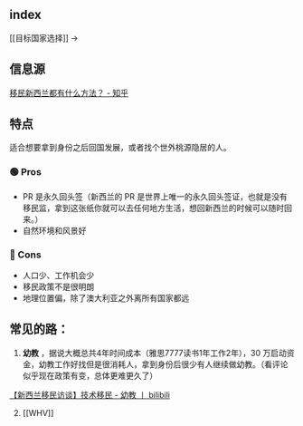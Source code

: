 
## index

[[目标国家选择]] ->


## 信息源

[移民新西兰都有什么方法？ - 知乎](https://zhuanlan.zhihu.com/p/508183445)


## 特点

适合想要拿到身份之后回国发展，或者找个世外桃源隐居的人。

### 🟢 Pros

- PR 是永久回头签（新西兰的 PR 是世界上唯一的永久回头签证，也就是没有移民监，拿到这张纸你就可以去任何地方生活，想回新西兰的时候可以随时回来。）
- 自然环境和风景好

### 🔴 Cons

- 人口少、工作机会少
- 移民政策不是很明朗
- 地理位置偏，除了澳大利亚之外离所有国家都远


## 常见的路：

1. **幼教** ，据说大概总共4年时间成本（雅思7777读书1年工作2年），30 万启动资金，幼教工作好找但是很消耗人，拿到身份后很少有人继续做幼教。（看评论 似乎现在政策有变，总体更难更久了）

[【新西兰移民访谈】技术移民 - 幼教 丨 bilibili](https://b23.tv/4dctJYN)

2. [[WHV]]


